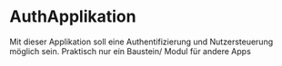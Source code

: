 # AuthApplikation
Mit dieser Applikation soll eine Authentifizierung
und Nutzersteuerung möglich sein.
Praktisch nur ein Baustein/ Modul für andere Apps
